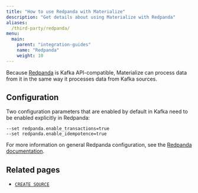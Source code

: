```yaml
---
title: "How to use Redpanda with Materialize"
description: "Get details about using Materialize with Redpanda"
aliases:
  /third-party/redpanda/
menu:
  main:
    parent: "integration-guides"
    name: "Redpanda"
    weight: 10
---
```


Because [Redpanda](https://vectorized.io/) is Kafka API-compatible, Materialize can process data from it in the same way it processes data from Kafka sources.

## Configuration

Two configuration parameters that are enabled by default in Kafka need to be enabled explicitly in Redpanda:

```nofmt
--set redpanda.enable_transactions=true
--set redpanda.enable_idempotence=true
```

For more information on general Redpanda configuration, see the [Redpanda documentation](https://vectorized.io/docs/configuration/).

## Related pages

- [`CREATE SOURCE`](/sql/create-source/kafka/)
